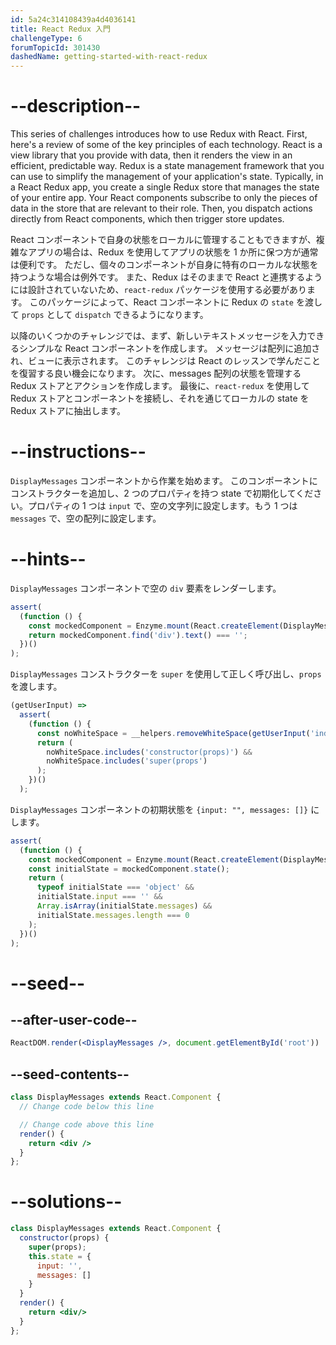 ```yaml
---
id: 5a24c314108439a4d4036141
title: React Redux 入門
challengeType: 6
forumTopicId: 301430
dashedName: getting-started-with-react-redux
---
```


# --description--

This series of challenges introduces how to use Redux with React. First, here's a review of some of the key principles of each technology. React is a view library that you provide with data, then it renders the view in an efficient, predictable way. Redux is a state management framework that you can use to simplify the management of your application's state. Typically, in a React Redux app, you create a single Redux store that manages the state of your entire app. Your React components subscribe to only the pieces of data in the store that are relevant to their role. Then, you dispatch actions directly from React components, which then trigger store updates.

React コンポーネントで自身の状態をローカルに管理することもできますが、複雑なアプリの場合は、Redux を使用してアプリの状態を 1 か所に保つ方が通常は便利です。 ただし、個々のコンポーネントが自身に特有のローカルな状態を持つような場合は例外です。 また、Redux はそのままで React と連携するようには設計されていないため、`react-redux` パッケージを使用する必要があります。 このパッケージによって、React コンポーネントに Redux の `state` を渡して `props` として `dispatch` できるようになります。

以降のいくつかのチャレンジでは、まず、新しいテキストメッセージを入力できるシンプルな React コンポーネントを作成します。 メッセージは配列に追加され、ビューに表示されます。 このチャレンジは React のレッスンで学んだことを復習する良い機会になります。 次に、messages 配列の状態を管理する Redux ストアとアクションを作成します。 最後に、`react-redux` を使用して Redux ストアとコンポーネントを接続し、それを通じてローカルの state を Redux ストアに抽出します。

# --instructions--

`DisplayMessages` コンポーネントから作業を始めます。 このコンポーネントにコンストラクターを追加し、2 つのプロパティを持つ state で初期化してください。プロパティの 1 つは `input` で、空の文字列に設定します。もう 1 つは `messages` で、空の配列に設定します。

# --hints--

`DisplayMessages` コンポーネントで空の `div` 要素をレンダーします。

```js
assert(
  (function () {
    const mockedComponent = Enzyme.mount(React.createElement(DisplayMessages));
    return mockedComponent.find('div').text() === '';
  })()
);
```

`DisplayMessages` コンストラクターを `super` を使用して正しく呼び出し、`props` を渡します。

```js
(getUserInput) =>
  assert(
    (function () {
      const noWhiteSpace = __helpers.removeWhiteSpace(getUserInput('index'));
      return (
        noWhiteSpace.includes('constructor(props)') &&
        noWhiteSpace.includes('super(props')
      );
    })()
  );
```

`DisplayMessages` コンポーネントの初期状態を `{input: "", messages: []}` にします。

```js
assert(
  (function () {
    const mockedComponent = Enzyme.mount(React.createElement(DisplayMessages));
    const initialState = mockedComponent.state();
    return (
      typeof initialState === 'object' &&
      initialState.input === '' &&
      Array.isArray(initialState.messages) &&
      initialState.messages.length === 0
    );
  })()
);
```

# --seed--

## --after-user-code--

```jsx
ReactDOM.render(<DisplayMessages />, document.getElementById('root'))
```

## --seed-contents--

```jsx
class DisplayMessages extends React.Component {
  // Change code below this line

  // Change code above this line
  render() {
    return <div />
  }
};
```

# --solutions--

```jsx
class DisplayMessages extends React.Component {
  constructor(props) {
    super(props);
    this.state = {
      input: '',
      messages: []
    }
  }
  render() {
    return <div/>
  }
};
```
